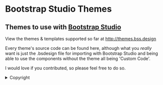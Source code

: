 # Bootstrap Studio Themes
## Themes to use with [Bootstrap Studio](https://bootstrapstudio.io/)

View the themes &amp; templates supported so far at <a href="http://themes.bss.design">http://themes.bss.design</a>

Every theme's source code can be found here, although what you *really* want is just the .bsdesign file for importing with Bootstrap Studio and being able to use the components without the theme all being 'Custom Code'.

I would love if you contributed, so please feel free to do so.

<details>
<summary>Copyright</summary>
*Not an official Bootstrap Studio product. The Bootstrap Studio logo is copyrighted by Zine EOOD.
</details>

